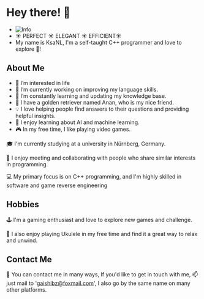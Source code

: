 # Hey there! 👋
- ![Info](https://github-readme-stats.vercel.app/api?username=KsaNL&show_icons=true)
- ☀ PERFECT ☀ ELEGANT ☀ EFFICIENT☀ 
- My name is KsaNL, I'm a self-taught C++ programmer and love to explore 🚀! 
## About Me

- 👀 I’m interested in life
- 🔭 I’m currently working on improving my language skills.
- 🌱 I’m constantly learning and updating my knowledge base.
- 💞️ I have a golden retriever named Anan, who is my nice friend.
- 💡 I love helping people find answers to their questions and providing helpful insights.
- 🤖 I enjoy learning about AI and machine learning.
- 🎮 In my free time, I like playing video games.

🎓 I'm currently studying at a university in Nürnberg, Germany.

🤝 I enjoy meeting and collaborating with people who share similar interests in programming.

💻 My primary focus is on C++ programming, and I'm highly skilled in software and game reverse engineering

## Hobbies

🕹️ I'm a gaming enthusiast and love to explore new games and challenge.

🎸 I also enjoy playing Ukulele in my free time and find it a great way to relax and unwind.

## Contact Me

💬 You can contact me in many ways, If you'd like to get in touch with me,
📫 just mail to 'gaishibz@foxmail.com', I also go by the same name on many other platforms. 
